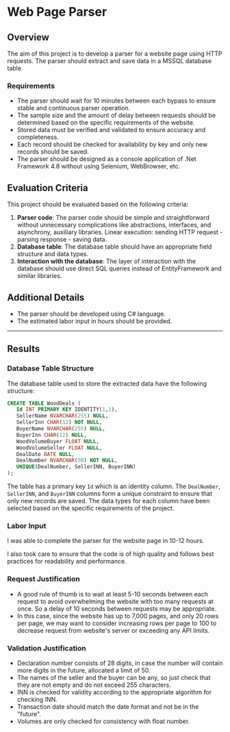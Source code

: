 # Web Page Parser

## Overview

The aim of this project is to develop a parser for a website page using HTTP requests. The parser should extract and save data in a MSSQL database table.

### Requirements

- The parser should wait for 10 minutes between each bypass to ensure stable and continuous parser operation.
- The sample size and the amount of delay between requests should be determined based on the specific requirements of the website.
- Stored data must be verified and validated to ensure accuracy and completeness.
- Each record should be checked for availability by key and only new records should be saved.
- The parser should be designed as a console application of .Net Framework 4.8 without using Selenium, WebBrowser, etc.

## Evaluation Criteria

This project should be evaluated based on the following criteria:

1. **Parser code**: The parser code should be simple and straightforward without unnecessary complications like abstractions, interfaces, and asynchrony, auxiliary libraries. Linear execution: sending HTTP request - parsing response - saving data.
2. **Database table**: The database table should have an appropriate field structure and data types.
3. **Interaction with the database**: The layer of interaction with the database should use direct SQL queries instead of EntityFramework and similar libraries.

## Additional Details

- The parser should be developed using C# language.
- The estimated labor input in hours should be provided.

---

## Results

### Database Table Structure

The database table used to store the extracted data have the following structure:

```sql
CREATE TABLE WoodDeals (
   Id INT PRIMARY KEY IDENTITY(1,1),
   SellerName NVARCHAR(255) NULL,
   SellerInn CHAR(12) NOT NULL,
   BuyerName NVARCHAR(255) NULL,
   BuyerInn CHAR(12) NULL,
   WoodVolumeBuyer FLOAT NULL,
   WoodVolumeSeller FLOAT NULL,
   DealDate DATE NULL,
   DealNumber NVARCHAR(50) NOT NULL,
   UNIQUE(DealNumber, SellerINN, BuyerINN)
);
```

The table has a primary key `Id` which is an identity column. The `DealNumber`, `SellerINN`, and `BuyerINN` columns form a unique constraint to ensure that only new records are saved. The data types for each column have been selected based on the specific requirements of the project.

### Labor Input

I was able to complete the parser for the website page in 10-12 hours.

I also took care to ensure that the code is of high quality and follows best practices for readability and performance.

### Request Justification

- A good rule of thumb is to wait at least 5-10 seconds between each request to avoid overwhelming the website with too many requests at once. So a delay of 10 seconds between requests may be appropriate.
- In this case, since the website has up to 7,000 pages, and only 20 rows per page, we may want to consider increasing rows per page to 100 to decrease request from website's server or exceeding any API limits.

### Validation Justification

- Declaration number consists of 28 digits, in case the number will contain more digits in the future, allocated a limit of 50.
- The names of the seller and the buyer can be any, so just check that they are not empty and do not exceed 255 characters.
- INN is checked for validity according to the appropriate algorithm for checking INN.
- Transaction date should match the date format and not be in the "future".
- Volumes are only checked for consistency with float number.
